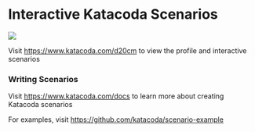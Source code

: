 # Interactive Katacoda Scenarios

[![](http://shields.katacoda.com/katacoda/d20cm/count.svg)](https://www.katacoda.com/d20cm "Get your profile on Katacoda.com")

Visit https://www.katacoda.com/d20cm to view the profile and interactive scenarios

### Writing Scenarios
Visit https://www.katacoda.com/docs to learn more about creating Katacoda scenarios

For examples, visit https://github.com/katacoda/scenario-example

